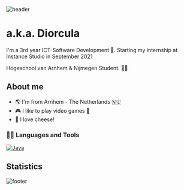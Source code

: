 ![header](https://capsule-render.vercel.app/api?type=waving&color=gradient&height=300&section=header&text=Hi,%20my%20name%20is%20Fedor&fontSize=90)

# a.k.a. Diorcula
I'm a 3rd year ICT-Software Development :robot:.
Starting my internship at Instance Studio in September 2021

Hogeschool van Arnhem & Nijmegen Student. :man_technologist:

## About me 
- :earth_americas: I'm from Arnhem - The Netherlands :netherlands:
- :video_game: I like to play video games :space_invader:
- :cheese: I love cheese!

### 👨‍💻 Languages and Tools
[![Java](https://img.shields.io/badge/Java-orange?style=flat&logo=java&logoColor=white&link=https://github.com/hritik5102)](https://github.com/hritik5102) 

## Statistics

![footer](https://capsule-render.vercel.app/api?type=waving&color=gradient&height=150&section=footer)
